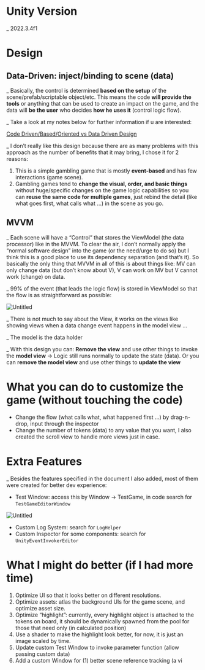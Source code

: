 # Unity Version

_ 2022.3.4f1

# **Design**

## Data-Driven: inject/binding to scene (data)

_ Basically, the control is determined **based on the setup** of the scene/prefab/scriptable object/etc. This means the code **will provide the tools** or anything that can be used to create an impact on the game, and the data will **be the user** who decides **how he uses it** (control logic flow). 

_ Take a look at my notes below for further information if u are interested: 

[Code Driven/Based/Oriented vs Data Driven Design](https://www.notion.so/Code-Driven-Based-Oriented-vs-Data-Driven-Design-4669ac4d359f442d834c02b4b74a7eb3?pvs=21)

_ I don’t really like this design because there are as many problems with this approach as the number of benefits that it may bring, I chose it for 2 reasons:

1. This is a simple gambling game that is mostly **event-based** and has few interactions (game scene).
2. Gambling games tend to **change the visual, order, and basic things** without huge/specific changes on the game logic capabilities so you can **reuse the same code for multiple games**, just rebind the detail (like what goes first, what calls what …) in the scene as you go.

## **MVVM**

_ Each scene will have a “Control” that stores the ViewModel (the data processor) like in the MVVM. To clear the air, I don’t normally apply the “normal software design” into the game (or the need/urge to do so) but I think this is a good place to use its dependency separation (and that’s it). So basically the only thing that MVVM in all of this is about things like: MV can only change data (but don’t know about V), V can work on MV but V cannot work (change) on data.

_ 99% of the event (that leads the logic flow) is stored in ViewModel so that the flow is as straightforward as possible:

![Untitled](https://prod-files-secure.s3.us-west-2.amazonaws.com/51b1083d-caeb-4009-a9f8-8c275e6f35a9/c4ec8de0-f18b-477b-ba3d-13b47f23f0ea/Untitled.png)

_ There is not much to say about the View, it works on the views like showing views when a data change event happens in the model view …

_ The model is the data holder

_ With this design you can: **Remove the view** and use other things to invoke the **model view** → Logic still runs normally to update the state (data). Or you can r**emove the model view** and use other things to **update the view**

# What you can do to customize the game (without touching the code)

- Change the flow (what calls what, what happened first …) by drag-n-drop, input through the inspector
- Change the number of tokens (data) to any value that you want, I also created the scroll view to handle more views just in case.

# Extra Features

_ Besides the features specified in the document I also added, most of them were created for better dev experience:

- Test Window: access this by Window → TestGame, in code search for `TestGameEditorWindow`

![Untitled](https://prod-files-secure.s3.us-west-2.amazonaws.com/51b1083d-caeb-4009-a9f8-8c275e6f35a9/257d9136-31d2-4b33-ad16-9d209f77a8b8/Untitled.png)

- Custom Log System: search for `LogHelper`
- Custom Inspector for some components: search for `UnityEventInvokerEditor`

# What I might do better (if I had more time)

1. Optimize UI so that it looks better on different resolutions.
2. Optimize assets: atlas the background UIs for the game scene, and optimize asset size.
3. Optimize “highlight”: currently, every highlight object is attached to the tokens on board, it should be dynamically spawned from the pool for those that need only (in calculated position) 
4. Use a shader to make the highlight look better, for now, it is just an image scaled by time.
5. Update custom Test Window to invoke parameter function (allow passing custom data)
6. Add a custom Window for (1) better scene reference tracking (a vi
